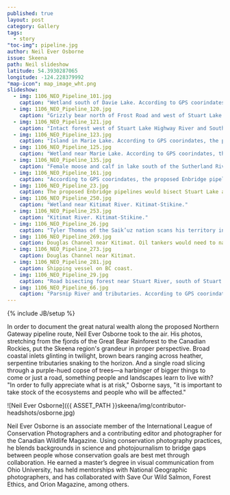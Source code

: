 ```yaml
---
published: true
layout: post
category: Gallery
tags: 
  - story
"toc-img": pipeline.jpg
author: Neil Ever Osborne
issue: Skeena
path: Neil slideshow
latitude: 54.3930287065
longitude: -124.228379992
"map-icon": map_image_wht.png
slideshow: 
  - img: 1106_NEO_Pipeline_101.jpg
    caption: "Wetland south of Davie Lake. According to GPS coorindates, the proposed Enbridge pipelines would be built one-third of a mile from this location."
  - img: 1106_NEO_Pipeline_120.jpg
    caption: "Grizzly bear north of Frost Road and west of Stuart Lake Highway. According to GPS coorindates, the proposed Enbridge pipelines would be built less than half a mile from this location."
  - img: 1106_NEO_Pipeline_121.jpg
    caption: "Intact forest west of Stuart Lake Highway River and South of Frost Road. According to GPS coorindates, the proposed Enbridge pipelines would be built less than three miles from this location."
  - img: 1106_NEO_Pipeline_123.jpg
    caption: "Island in Marie Lake. According to GPS coorindates, the proposed Enbridge pipelines would be built less than a mile and a half south of this location."
  - img: 1106_NEO_Pipeline_125.jpg
    caption: "Wetland near Marie Lake. According to GPS coorindates, the proposed Enbridge pipelines would be built less than a mile and a half south of this location."
  - img: 1106_NEO_Pipeline_135.jpg
    caption: "Female moose and calf in lake south of the Sutherland River Provincial Protected Area. According to GPS coorindates, the proposed Enbridge pipelines would be built less than one-third of a mile from this location."
  - img: 1106_NEO_Pipeline_161.jpg
    caption: "According to GPS coorindates, the proposed Enbridge pipelines would need to tunnel through portions of the Canadian Rockies near here."
  - img: 1106_NEO_Pipeline_23.jpg
    caption: The proposed Enbridge pipelines would bisect Stuart Lake and Stuart River near here.
  - img: 1106_NEO_Pipeline_250.jpg
    caption: "Wetland near Kitimat River. Kitimat-Stikine."
  - img: 1106_NEO_Pipeline_253.jpg
    caption: "Kitimat River. Kitimat-Stikine."
  - img: 1106_NEO_Pipeline_26.jpg
    caption: "Tyler Thomas of the Saik’uz nation scans his territory in central British Columbia, which the pipelines would bisect. The Saik’uz are one of more than 75 First Nation groups to speak out against the project. “Our nations are the wall this pipeline will not break through,” says Larry Nooski, Chief of the Nadleh Whut’en."
  - img: 1106_NEO_Pipeline_269.jpg
    caption: Douglas Channel near Kitimat. Oil tankers would need to navigate these waters to reach the tanker terminal near Kitimat.
  - img: 1106_NEO_Pipeline_273.jpg
    caption: Douglas Channel near Kitimat.
  - img: 1106_NEO_Pipeline_281.jpg
    caption: Shipping vessel on BC coast.
  - img: 1106_NEO_Pipeline_29.jpg
    caption: "Road bisecting forest near Stuart River, south of Stuart Lake."
  - img: 1106_NEO_Pipeline_66.jpg
    caption: "Parsnip River and tributaries. According to GPS coorindates, the proposed Enbridge pipelines would be built less than 6 miles north of this location."
---
```


{% include JB/setup %}

 In order to document the great natural wealth along the proposed Northern Gateway pipeline route, Neil Ever Osborne took to the air. His photos, stretching from the fjords of the Great Bear Rainforest to the Canadian Rockies, put the Skeena region's grandeur in proper perspective. Broad coastal inlets glinting in twilight, brown bears ranging across heather, serpentine tributaries snaking to the horizon. And a single road slicing through a purple-hued copse of trees—a harbinger of bigger things to come or just a road, something people and landscapes learn to live with? "In order to fully appreciate what is at risk," Osborne says, "it is important to take stock of the ecosystems and people who will be affected."

![Neil Ever Osborne]({{ ASSET_PATH }}skeena/img/contributor-headshots/osborne.jpg)

Neil Ever Osborne is an associate member of the International League of Conservation Photographers and a contributing editor and photographer for the Canadian Wildlife Magazine. Using conservation photography practices, he blends backgrounds in science and photojournalism to bridge gaps between people whose conservation goals are best met through collaboration. He earned a master’s degree in visual communication from Ohio University, has held mentorships with National Geographic photographers, and has collaborated with Save Our Wild Salmon, Forest Ethics, and Orion Magazine, among others.
